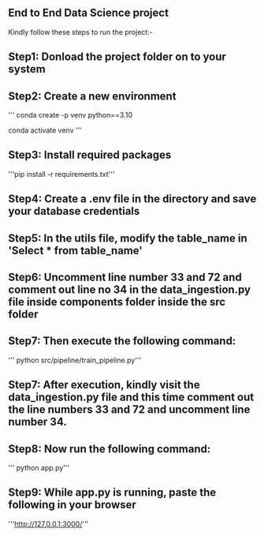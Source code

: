 ## End to End Data Science project

Kindly follow these steps to run the project:-

## Step1: Donload the project folder on to your system

## Step2: Create a new environment
'''
conda create -p venv python==3.10

conda activate venv 
'''

## Step3: Install required packages
'''pip install -r requirements.txt'''

## Step4: Create a .env file in the directory and save your database credentials

## Step5: In the utils file, modify the table_name in 'Select * from table_name'

## Step6: Uncomment line number 33 and 72 and comment out line no 34 in the data_ingestion.py file inside components folder inside the src folder

## Step7: Then execute the following command:
''' python src/pipeline/train_pipeline.py'''

## Step7: After execution, kindly visit the data_ingestion.py file and this time comment out the line numbers 33 and 72 and uncomment line number 34.

## Step8: Now run the following command:
''' python app.py'''

## Step9: While app.py is running, paste the following in your browser
'''http://127.0.0.1:3000/'''

